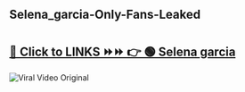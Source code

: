 
 ## Selena_garcia-Only-Fans-Leaked

# <h2><a href="https://clipsfans.com/Selena_garcia&ref=git">🔗 Click to LINKS ⏩⏩ 👉 🟢 Selena garcia </a></h2>

<a href="https://clipsfans.com/Selena_garcia&ref=git" rel="nofollow" data-target="animated-image.originalLink"><img src="https://i.ibb.co.com/xMMVF88/686577567.gif" alt="Viral Video Original" style="max-width: 100%; display: inline-block;" data-target="animated-image.originalImage"></a>

